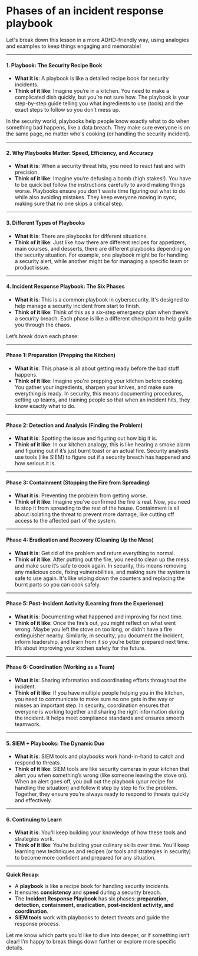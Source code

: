 # Phases of an incident response playbook

Let's break down this lesson in a more ADHD-friendly way, using analogies and examples to keep things engaging and memorable!

***

#### 1. **Playbook: The Security Recipe Book**

* **What it is**: A playbook is like a detailed recipe book for security incidents.
* **Think of it like**: Imagine you’re in a kitchen. You need to make a complicated dish quickly, but you’re not sure how. The playbook is your step-by-step guide telling you what ingredients to use (tools) and the exact steps to follow so you don’t mess up.

In the security world, playbooks help people know exactly what to do when something bad happens, like a data breach. They make sure everyone is on the same page, no matter who's cooking (or handling the security incident).

***

#### 2. **Why Playbooks Matter: Speed, Efficiency, and Accuracy**

* **What it is**: When a security threat hits, you need to react fast and with precision.
* **Think of it like**: Imagine you’re defusing a bomb (high stakes!). You have to be quick but follow the instructions carefully to avoid making things worse. Playbooks ensure you don't waste time figuring out what to do while also avoiding mistakes. They keep everyone moving in sync, making sure that no one skips a critical step.

***

#### 3. **Different Types of Playbooks**

* **What it is**: There are playbooks for different situations.
* **Think of it like**: Just like how there are different recipes for appetizers, main courses, and desserts, there are different playbooks depending on the security situation. For example, one playbook might be for handling a security alert, while another might be for managing a specific team or product issue.

***

#### 4. **Incident Response Playbook: The Six Phases**

* **What it is**: This is a common playbook in cybersecurity. It's designed to help manage a security incident from start to finish.
* **Think of it like**: Think of this as a six-step emergency plan when there’s a security breach. Each phase is like a different checkpoint to help guide you through the chaos.

Let’s break down each phase:

***

#### **Phase 1: Preparation (Prepping the Kitchen)**

* **What it is**: This phase is all about getting ready before the bad stuff happens.
* **Think of it like**: Imagine you're prepping your kitchen before cooking. You gather your ingredients, sharpen your knives, and make sure everything is ready. In security, this means documenting procedures, setting up teams, and training people so that when an incident hits, they know exactly what to do.

***

#### **Phase 2: Detection and Analysis (Finding the Problem)**

* **What it is**: Spotting the issue and figuring out how big it is.
* **Think of it like**: In our kitchen analogy, this is like hearing a smoke alarm and figuring out if it’s just burnt toast or an actual fire. Security analysts use tools (like SIEM) to figure out if a security breach has happened and how serious it is.

***

#### **Phase 3: Containment (Stopping the Fire from Spreading)**

* **What it is**: Preventing the problem from getting worse.
* **Think of it like**: Imagine you’ve confirmed the fire is real. Now, you need to stop it from spreading to the rest of the house. Containment is all about isolating the threat to prevent more damage, like cutting off access to the affected part of the system.

***

#### **Phase 4: Eradication and Recovery (Cleaning Up the Mess)**

* **What it is**: Get rid of the problem and return everything to normal.
* **Think of it like**: After putting out the fire, you need to clean up the mess and make sure it’s safe to cook again. In security, this means removing any malicious code, fixing vulnerabilities, and making sure the system is safe to use again. It's like wiping down the counters and replacing the burnt parts so you can cook safely.

***

#### **Phase 5: Post-Incident Activity (Learning from the Experience)**

* **What it is**: Documenting what happened and improving for next time.
* **Think of it like**: Once the fire’s out, you might reflect on what went wrong. Maybe you left the stove on too long, or didn’t have a fire extinguisher nearby. Similarly, in security, you document the incident, inform leadership, and learn from it so you’re better prepared next time. It’s about improving your kitchen safety for the future.

***

#### **Phase 6: Coordination (Working as a Team)**

* **What it is**: Sharing information and coordinating efforts throughout the incident.
* **Think of it like**: If you have multiple people helping you in the kitchen, you need to communicate to make sure no one gets in the way or misses an important step. In security, coordination ensures that everyone is working together and sharing the right information during the incident. It helps meet compliance standards and ensures smooth teamwork.

***

#### 5. **SIEM + Playbooks: The Dynamic Duo**

* **What it is**: SIEM tools and playbooks work hand-in-hand to catch and respond to threats.
* **Think of it like**: SIEM tools are like security cameras in your kitchen that alert you when something’s wrong (like someone leaving the stove on). When an alert goes off, you pull out the playbook (your recipe for handling the situation) and follow it step by step to fix the problem. Together, they ensure you’re always ready to respond to threats quickly and effectively.

***

#### 6. **Continuing to Learn**

* **What it is**: You'll keep building your knowledge of how these tools and strategies work.
* **Think of it like**: You’re building your culinary skills over time. You’ll keep learning new techniques and recipes (or tools and strategies in security) to become more confident and prepared for any situation.

***

**Quick Recap**:

* A **playbook** is like a recipe book for handling security incidents.
* It ensures **consistency** and **speed** during a security breach.
* The **Incident Response Playbook** has six phases: **preparation, detection, containment, eradication, post-incident activity, and coordination**.
* **SIEM tools** work with playbooks to detect threats and guide the response process.

Let me know which parts you’d like to dive into deeper, or if something isn’t clear! I’m happy to break things down further or explore more specific details.
